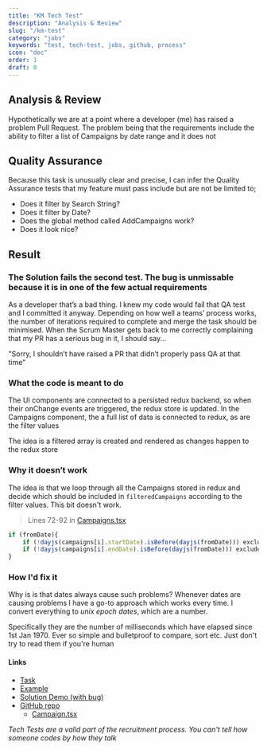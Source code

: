 ```yaml
---
title: "KM Tech Test"
description: "Analysis & Review"
slug: "/km-test"
category: "jobs"
keywords: "test, tech-test, jobs, github, process"
icon: "doc"
order: 1
draft: 0
---
```

## Analysis & Review

Hypothetically we are at a point where a developer (me) has raised a problem Pull Request. The problem being that the requirements include the ability to filter a list of Campaigns by date range and it does not

## Quality Assurance

Because this task is unusually clear and precise, I can infer the Quality Assurance tests that my feature must pass include but are not be limited to;

- Does it filter by Search String?
- Does it filter by Date?
- Does the global method called AddCampaigns work?
- Does it look nice?

## Result

### The Solution fails the second test. The bug is unmissable because it is in one of the few actual requirements

As a developer that’s a bad thing. I knew my code would fail that QA test and I committed it anyway. Depending on how well a teams’ process works, the number of iterations required to complete and merge the task should be minimised. When the Scrum Master gets back to me correctly complaining that my PR has a serious bug in it, I should say...

"Sorry, I shouldn’t have raised a PR that didn’t properly pass QA at that time"

### What the code is meant to do

The UI components are connected to a persisted redux backend, so when their onChange events are triggered, the redux store is updated. In the Campaigns component, the a full list of data is connected to redux, as are the filter values

The idea is a filtered array is created and rendered as changes happen to the redux store

### Why it doesn’t work 

The idea is that we loop through all the Campaigns stored in redux and decide which should be included in   `filteredCampaigns` according to the filter values. This bit doesn't work. 

> Lines 72-92 in [Campaigns.tsx](https://github.com/listingslab/km-test-case/blob/master/src/Kingmakers/Campaigns/Campaigns.tsx)

```javascript
if (fromDate){
    if (!dayjs(campaigns[i].startDate).isBefore(dayjs(fromDate))) excludeByDate = true
    if (!dayjs(campaigns[i].endDate).isBefore(dayjs(fromDate))) excludeByDate = true
}
```

### How I'd fix it

Why is is that dates always cause such problems? Whenever dates are causing problems I have a go-to approach which works every time. I convert everything to _unix epoch dates_, which are a number. 

Specifically they are the number of milliseconds which have elapsed since 1st Jan 1970. Ever so simple and bulletproof to compare, sort etc. Just don't try to read them if you're human

#### Links 

- [Task](https://github.com/dimik/km-test-case)
- [Example](https://dimik.github.io/km-test-case/)
- [Solution Demo (with bug)](https://kingmakers-test.web.app/)
- [GitHub repo](https://github.com/listingslab/km-test-case)
    - [Campaign.tsx](https://github.com/listingslab/km-test-case/blob/master/src/Kingmakers/Campaigns/Campaigns.tsx)

_Tech Tests are a valid part of the recruitment process. You can't tell how someone codes by how they talk_
